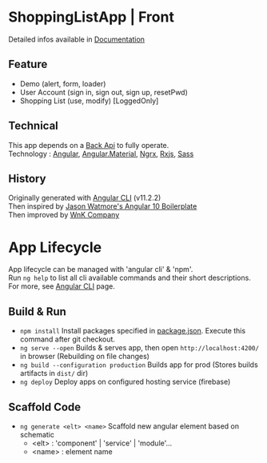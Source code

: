 # ShoppingListApp | Front
Detailed infos available in [Documentation](https://github.com/Winderbueno/AngularApp/tree/main/shoppingList_Front/src/assets/document/app-doc)

## Feature
- Demo (alert, form, loader)
- User Account (sign in, sign out, sign up, resetPwd)
- Shopping List (use, modify) [LoggedOnly]

## Technical
This app depends on a [Back Api](https://github.com/Winderbueno/DotNetApi#readme) to fully operate.<br/>
Technology : 
  [Angular](https://angular.io/docs), 
  [Angular.Material](https://material.angular.io/components/categories), 
  [Ngrx](https://ngrx.io/docs), 
  [Rxjs](https://rxjs.dev/guide/overview), 
  [Sass](https://sass-lang.com/guide)<br/>

## History
Originally generated with [Angular CLI](https://github.com/angular/angular-cli#angular-cli---the-cli-tool-for-angular) (v11.2.2)<br/>
Then inspired by [Jason Watmore's Angular 10 Boilerplate](https://jasonwatmore.com/post/2020/08/29/angular-10-boilerplate-email-sign-up-with-verification-authentication-forgot-password)<br/>
Then improved by [WnK Company](https://shoppinglistapp-44a01.web.app/home)

# App Lifecycle
App lifecycle can be managed with 'angular cli' & 'npm'.<br/>
Run `ng help` to list all cli available commands and their short descriptions.<br/>
For more, see [Angular CLI](https://angular.io/cli) page.

## Build & Run
- `npm install` Install packages specified in [package.json](https://github.com/Winderbueno/AngularApp/blob/main/shoppingList_Front/package.json). Execute this command after git checkout.
- `ng serve --open` Builds & serves app, then open `http://localhost:4200/` in browser (Rebuilding on file changes)
- `ng build --configuration production` Builds app for prod (Stores builds artifacts in `dist/` dir)
- `ng deploy` Deploy apps on configured hosting service (firebase)

## Scaffold Code
- `ng generate <elt> <name>` Scaffold new angular element based on schematic
  - \<elt> : 'component' | 'service' | 'module'...
  - \<name> : element name
